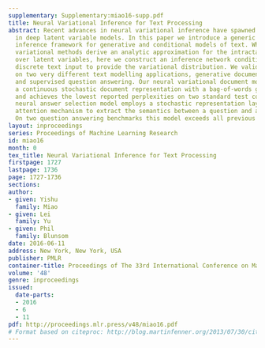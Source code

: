 ```yaml
---
supplementary: Supplementary:miao16-supp.pdf
title: Neural Variational Inference for Text Processing
abstract: Recent advances in neural variational inference have spawned a renaissance
  in deep latent variable models. In this paper we introduce a generic variational
  inference framework for generative and conditional models of text. While traditional
  variational methods derive an analytic approximation for the intractable distributions
  over latent variables, here we construct an inference network conditioned on the
  discrete text input to provide the variational distribution. We validate this framework
  on two very different text modelling applications, generative document modelling
  and supervised question answering. Our neural variational document model combines
  a continuous stochastic document representation with a bag-of-words generative model
  and achieves the lowest reported perplexities on two standard test corpora. The
  neural answer selection model employs a stochastic representation layer within an
  attention mechanism to extract the semantics between a question and answer pair.
  On two question answering benchmarks this model exceeds all previous published benchmarks.
layout: inproceedings
series: Proceedings of Machine Learning Research
id: miao16
month: 0
tex_title: Neural Variational Inference for Text Processing
firstpage: 1727
lastpage: 1736
page: 1727-1736
sections: 
author:
- given: Yishu
  family: Miao
- given: Lei
  family: Yu
- given: Phil
  family: Blunsom
date: 2016-06-11
address: New York, New York, USA
publisher: PMLR
container-title: Proceedings of The 33rd International Conference on Machine Learning
volume: '48'
genre: inproceedings
issued:
  date-parts:
  - 2016
  - 6
  - 11
pdf: http://proceedings.mlr.press/v48/miao16.pdf
# Format based on citeproc: http://blog.martinfenner.org/2013/07/30/citeproc-yaml-for-bibliographies/
---
```

